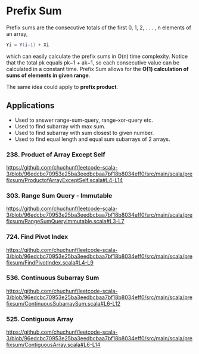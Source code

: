# Prefix Sum
Prefix sums are the consecutive totals of the first 0, 1, 2, . . . , n elements of an array, 
```scala
Yi = Y(i−1) + Xi 
```
which can easily calculate the prefix sums in O(n) time complexity. 
Notice that the total pk equals pk−1 + ak−1, so each consecutive value can be calculated in a constant time.
Prefix Sum allows for the **O(1) calculation of sums of elements in given range**.

The same idea could apply to **prefix product**.

## Applications
- Used to answer range-sum-query, range-xor-query etc. 
- Used to find subarray with max sum. 
- Used to find subarray with sum closest to given number. 
- Used to find equal length and equal sum subarrays of 2 arrays.

### 238. Product of Array Except Self
https://github.com/chuchunf/leetcode-scala-3/blob/96edcbc70953e25ba3eedbcbaa7bf18b8034eff0/src/main/scala/prefixsum/ProductofArrayExceptSelf.scala#L4-L14

### 303. Range Sum Query - Immutable
https://github.com/chuchunf/leetcode-scala-3/blob/96edcbc70953e25ba3eedbcbaa7bf18b8034eff0/src/main/scala/prefixsum/RangeSumQueryImmutable.scala#L3-L7

### 724. Find Pivot Index
https://github.com/chuchunf/leetcode-scala-3/blob/96edcbc70953e25ba3eedbcbaa7bf18b8034eff0/src/main/scala/prefixsum/FindPivotIndex.scala#L4-L9

### 536. Continuous Subarray Sum
https://github.com/chuchunf/leetcode-scala-3/blob/96edcbc70953e25ba3eedbcbaa7bf18b8034eff0/src/main/scala/prefixsum/ContinuousSubarraySum.scala#L6-L12

### 525. Contiguous Array
https://github.com/chuchunf/leetcode-scala-3/blob/96edcbc70953e25ba3eedbcbaa7bf18b8034eff0/src/main/scala/prefixsum/ContiguousArray.scala#L6-L14